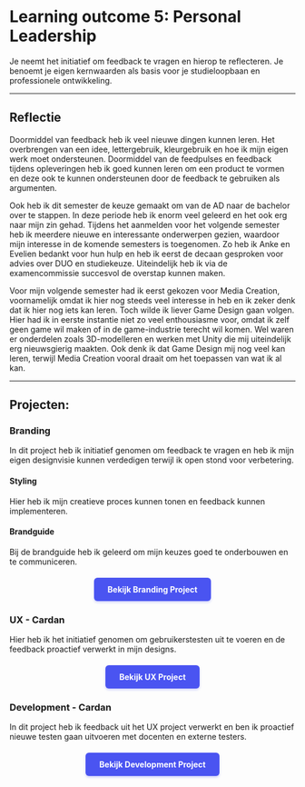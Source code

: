 # Learning outcome 5: Personal Leadership

Je neemt het initiatief om feedback te vragen en hierop te reflecteren. Je benoemt je eigen kernwaarden als basis voor je studieloopbaan en professionele ontwikkeling.

---

## Reflectie
Doormiddel van feedback heb ik veel nieuwe dingen kunnen leren. Het overbrengen van een idee, lettergebruik, kleurgebruik en hoe ik mijn eigen werk moet ondersteunen. Doormiddel van de feedpulses en feedback tijdens opleveringen heb ik goed kunnen leren om een product te vormen en deze ook te kunnen ondersteunen door de feedback te gebruiken als argumenten. 

Ook heb ik dit semester de keuze gemaakt om van de AD naar de bachelor over te stappen. In deze periode heb ik enorm veel geleerd en het ook erg naar mijn zin gehad. Tijdens het aanmelden voor het volgende semester heb ik meerdere nieuwe en interessante onderwerpen gezien, waardoor mijn interesse in de komende semesters is toegenomen. Zo heb ik Anke en Evelien bedankt voor hun hulp en heb ik eerst de decaan gesproken voor advies over DUO en studiekeuze. Uiteindelijk heb ik via de examencommissie succesvol de overstap kunnen maken.

Voor mijn volgende semester had ik eerst gekozen voor Media Creation, voornamelijk omdat ik hier nog steeds veel interesse in heb en ik zeker denk dat ik hier nog iets kan leren. Toch wilde ik liever Game Design gaan volgen. Hier had ik in eerste instantie niet zo veel enthousiasme voor, omdat ik zelf geen game wil maken of in de game-industrie terecht wil komen. Wel waren er onderdelen zoals 3D-modelleren en werken met Unity die mij uiteindelijk erg nieuwsgierig maakten. Ook denk ik dat Game Design mij nog veel kan leren, terwijl Media Creation vooral draait om het toepassen van wat ik al kan.

---

## Projecten: 
<h3 id="branding">Branding</h3>
In dit project heb ik initiatief genomen om feedback te vragen en heb ik mijn eigen designvisie kunnen verdedigen terwijl ik open stond voor verbetering.

#### Styling
Hier heb ik mijn creatieve proces kunnen tonen en feedback kunnen implementeren.

#### Brandguide
Bij de brandguide heb ik geleerd om mijn keuzes goed te onderbouwen en te communiceren.

<div style="display: flex; justify-content: center; margin: 20px 0;">
  <a href="/point1#top" style="display: inline-block; background-color: #4a54f1; color: white; padding: 12px 24px; text-decoration: none; border-radius: 6px; font-weight: bold; transition: all 0.2s ease; box-shadow: 0 2px 4px rgba(74, 84, 241, 0.3);">
    Bekijk Branding Project
  </a>
</div>

<h3 id="ux-cardan">UX - Cardan</h3>
Hier heb ik het initiatief genomen om gebruikerstesten uit te voeren en de feedback proactief verwerkt in mijn designs.

<div style="display: flex; justify-content: center; margin: 20px 0;">
  <a href="/point2#top" style="display: inline-block; background-color: #4a54f1; color: white; padding: 12px 24px; text-decoration: none; border-radius: 6px; font-weight: bold; transition: all 0.2s ease; box-shadow: 0 2px 4px rgba(74, 84, 241, 0.3);">
    Bekijk UX Project
  </a>
</div>

<h3 id="development-cardan">Development - Cardan</h3>
In dit project heb ik feedback uit het UX project verwerkt en ben ik proactief nieuwe testen gaan uitvoeren met docenten en externe testers.

<div style="display: flex; justify-content: center; margin: 20px 0;">
  <a href="/point3#top" style="display: inline-block; background-color: #4a54f1; color: white; padding: 12px 24px; text-decoration: none; border-radius: 6px; font-weight: bold; transition: all 0.2s ease; box-shadow: 0 2px 4px rgba(74, 84, 241, 0.3);">
    Bekijk Development Project
  </a>
</div>
